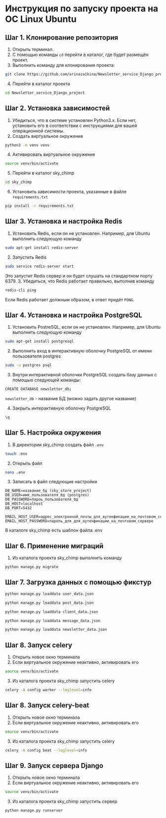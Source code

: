 # Инструкция по запуску проекта на ОС Linux Ubuntu

## Шаг 1. Клонирование репозитория
1. Открыть терминал.
2. С помощью команды `cd` перейти в каталог, где будет размещён проект.
3. Выполнить команду для клонирования проекта:
```bash
git clone https://github.com/arinazaikina/Newsletter_service_Django_project.git
```
4. Перейти в каталог проекта
```bash
cd Newsletter_service_Django_project
```

## Шаг 2. Установка зависимостей
1. Убедиться, что в системе установлен Python3.x. 
Если нет, установить его в соответствии с инструкциями для вашей операционной системы.
2. Создать виртуальное окружение
```bash
python3 -m venv venv
```
4. Активировать виртуальное окружение
```bash
source venv/bin/activate
```
5. Перейти в каталог sky_chimp
```bash
cd sky_chimp
```
6. Установить зависимости проекта, указанные в файле `requirements.txt`
```bash
pip install -r requirements.txt
```

## Шаг 3. Установка и настройка Redis
1. Установить Redis, если он не установлен.
Например, для Ubuntu выполнить следующую команду
```bash
sudo apt-get install redis-server
```
2. Запустить Redis
```bash
sudo service redis-server start
```
Это запустит Redis сервер и он будет слушать на стандартном порту 6379.
3. Убедиться, что Redis работает правильно, выполнив команду
```bash
redis-cli ping
```
Если Redis работает должным образом, в ответ придёт `PONG`.

## Шаг 4. Установка и настройка PostgreSQL
1. Установить PostreSQL, если он не установлен.
Например, для Ubuntu выполнить следующую команду
```bash
sudo apt-get install postgresql
```
2. Выполнить вход в интерактивную оболочку PostgreSQL от имени пользователя postgres
```bash
sudo -u postgres psql
```
3. Внутри интерактивной оболочки PostgreSQL создать базу данных 
с помощью следующей команды:
```bash
CREATE DATABASE newsletter_db;
```
`newsletter_db` - название БД (можно задать другое название)

4. Закрыть интерактивную оболочку PostgreSQL
```bash
\q
```

## Шаг 5. Настройка окружения
1. В директории sky_chimp создать файл `.env`
```bash
touch .env
```
2. Открыть файл
```bash
nano .env
```
3. Записать в файл следующие настройки
```
DB_NAME=название_бд (sky_store_project)
DB_USER=имя_пользователя_бд (postgres)
DB_PASSWORD=пароь_пользователя_бд
DB_HOST=localhost
DB_PORT=5432

EMAIL_HOST_USER=адрес_электронной_почты_для_аутенфикации_на_почтовом_сервере
EMAIL_HOST_PASSWORD=пароль_для_для_аутенфикации_на_почтовом_сервере
```
В каталоге sky_chimp есть шаблон файла .env

## Шаг 6. Применение миграций
1. Из каталога проекта sky_chimp выполнить команду
```bash
python manage.py migrate
```

## Шаг 7. Загрузка данных с помощью фикстур
```bash
python manage.py loaddata user_data.json
```
```bash
python manage.py loaddata post_data.json
```
```bash
python manage.py loaddata client_data.json
```
```bash
python manage.py loaddata message_data.json
```
```bash
python manage.py loaddata newsletter_data.json
```

## Шаг 8. Запуск celery
1. Открыть новое окно терминала
2. Если виртуальное окружение неактивно, активировать его
```bash
source venv/bin/activate
```
3. Из каталога проекта sky_chimp запустить celery
```bash
celery -A config worker --loglevel=info
```

## Шаг 8. Запуск celery-beat
1. Открыть новое окно терминала
2. Если виртуальное окружение неактивно, активировать его
```bash
source venv/bin/activate
```
3. Из каталога проекта sky_chimp запустить celery
```bash
celery -A config beat --loglevel=info
```

## Шаг 9. Запуск сервера Django
1. Открыть новое окно терминала
2. Если виртуальное окружение неактивно, активировать его
```bash
source venv/bin/activate
```
3. Из каталога проекта sky_chimp запустить сервер
```bash
python manage.py runserver
```